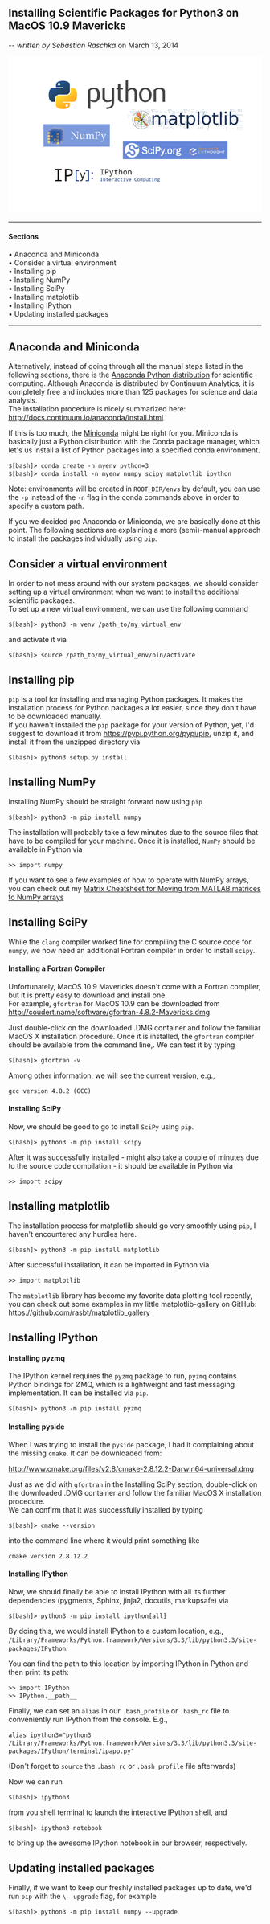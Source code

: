 

## Installing Scientific Packages for Python3 on MacOS 10.9 Mavericks

_\-- written by Sebastian Raschka_ on March 13, 2014


  
  

![](../Images/python_sci_pack_ing.png)

* * *

#### Sections

• Anaconda and Miniconda  
• Consider a virtual environment  
• Installing pip  
• Installing NumPy  
• Installing SciPy  
• Installing matplotlib  
• Installing IPython  
• Updating installed packages  

  

* * *

  

  
  

## Anaconda and Miniconda

  

Alternatively, instead of going through all the manual steps listed in the
following sections, there is the [Anaconda Python
distribution](https://store.continuum.io/cshop/anaconda/) for scientific
computing. Although Anaconda is distributed by Continuum Analytics, it is
completely free and includes more than 125 packages for science and data
analysis.  
The installation procedure is nicely summarized here:
<http://docs.continuum.io/anaconda/install.html>

If this is too much, the [Miniconda](http://repo.continuum.io/miniconda/)
might be right for you. Miniconda is basically just a Python distribution with
the Conda package manager, which let's us install a list of Python packages
into a specified conda environment.

    
    
    $[bash]> conda create -n myenv python=3
    $[bash]> conda install -n myenv numpy scipy matplotlib ipython
    

Note: environments will be created in `ROOT_DIR/envs` by default, you can use
the `-p` instead of the `-n` flag in the conda commands above in order to
specify a custom path.

If you we decided pro Anaconda or Miniconda, we are basically done at this
point. The following sections are explaining a more (semi)-manual approach to
install the packages individually using `pip`.

  
  

## Consider a virtual environment

  
In order to not mess around with our system packages, we should consider
setting up a virtual environment when we want to install the additional
scientific packages.  
To set up a new virtual environment, we can use the following command

    
    
    $[bash]> python3 -m venv /path_to/my_virtual_env
    

and activate it via

    
    
    $[bash]> source /path_to/my_virtual_env/bin/activate
    

  
  

## Installing pip

  
`pip` is a tool for installing and managing Python packages. It makes the
installation process for Python packages a lot easier, since they don't have
to be downloaded manually.  
If you haven't installed the `pip` package for your version of Python, yet,
I'd suggest to download it from <https://pypi.python.org/pypi/pip>, unzip it,
and install it from the unzipped directory via

    
    
    $[bash]> python3 setup.py install
    

  
  

## Installing NumPy

  
Installing NumPy should be straight forward now using `pip`

    
    
    $[bash]> python3 -m pip install numpy
    

The installation will probably take a few minutes due to the source files that
have to be compiled for your machine. Once it is installed, `NumPy` should be
available in Python via

    
    
    >> import numpy
    

If you want to see a few examples of how to operate with NumPy arrays, you can
check out my [Matrix Cheatsheet for Moving from MATLAB matrices to NumPy
arrays](http://sebastianraschka.com/Articles/2014_matlab_vs_numpy.html)

  
  

## Installing SciPy

  
While the `clang` compiler worked fine for compiling the C source code for
`numpy`, we now need an additional Fortran compiler in order to install
`scipy`.

  

#### Installing a Fortran Compiler

Unfortunately, MacOS 10.9 Mavericks doesn't come with a Fortran compiler, but
it is pretty easy to download and install one.  
For example, `gfortran` for MacOS 10.9 can be downloaded from
<http://coudert.name/software/gfortran-4.8.2-Mavericks.dmg>

Just double-click on the downloaded .DMG container and follow the familiar
MacOS X installation procedure. Once it is installed, the `gfortran` compiler
should be available from the command line,. We can test it by typing

    
    
    $[bash]> gfortran -v
    

Among other information, we will see the current version, e.g.,

    
    
    gcc version 4.8.2 (GCC)

  

#### Installing SciPy

Now, we should be good to go to install `SciPy` using `pip`.

    
    
    $[bash]> python3 -m pip install scipy
    

After it was successfully installed - might also take a couple of minutes due
to the source code compilation - it should be available in Python via

    
    
    >> import scipy
    

  
  

## Installing matplotlib

  
The installation process for matplotlib should go very smoothly using `pip`, I
haven't encountered any hurdles here.

    
    
    $[bash]> python3 -m pip install matplotlib
    

After successful installation, it can be imported in Python via

    
    
    >> import matplotlib
    

The `matplotlib` library has become my favorite data plotting tool recently,
you can check out some examples in my little matplotlib-gallery on GitHub:
<https://github.com/rasbt/matplotlib_gallery>

  
  

## Installing IPython

  

#### Installing pyzmq

The IPython kernel requires the `pyzmq` package to run, `pyzmq` contains
Python bindings for ØMQ, which is a lightweight and fast messaging
implementation. It can be installed via `pip`.

    
    
    $[bash]> python3 -m pip install pyzmq
    

  

#### Installing pyside

When I was trying to install the `pyside` package, I had it complaining about
the missing `cmake`. It can be downloaded from:

<http://www.cmake.org/files/v2.8/cmake-2.8.12.2-Darwin64-universal.dmg>

Just as we did with `gfortran` in the Installing SciPy section, double-click
on the downloaded .DMG container and follow the familiar MacOS X installation
procedure.  
We can confirm that it was successfully installed by typing

    
    
    $[bash]> cmake --version
    

into the command line where it would print something like

    
    
    cmake version 2.8.12.2

  

#### Installing IPython

Now, we should finally be able to install IPython with all its further
dependencies (pygments, Sphinx, jinja2, docutils, markupsafe) via

    
    
    $[bash]> python3 -m pip install ipython[all]
    

By doing this, we would install IPython to a custom location, e.g.,
`/Library/Frameworks/Python.framework/Versions/3.3/lib/python3.3/site-
packages/IPython`.

You can find the path to this location by importing IPython in Python and then
print its path:

    
    
    >> import IPython
    >> IPython.__path__
    

Finally, we can set an `alias` in our `.bash_profile` or `.bash_rc` file to
conveniently run IPython from the console. E.g.,

    
    
    alias ipython3="python3 /Library/Frameworks/Python.framework/Versions/3.3/lib/python3.3/site-packages/IPython/terminal/ipapp.py"

(Don't forget to `source` the `.bash_rc` or `.bash_profile` file afterwards)

Now we can run

    
    
    $[bash]> ipython3
    

from you shell terminal to launch the interactive IPython shell, and

    
    
    $[bash]> ipython3 notebook
    

to bring up the awesome IPython notebook in our browser, respectively.

  
  

## Updating installed packages

  
Finally, if we want to keep our freshly installed packages up to date, we'd
run `pip` with the `\--upgrade` flag, for example

    
    
    $[bash]> python3 -m pip install numpy --upgrade 
    

  


